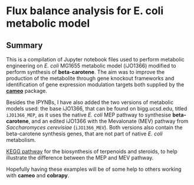 #   Flux balance analysis for E. coli metabolic model

## Summary
This is a compilation of Jupyter notebook files used to perform metabolic engineering on *E. coli* MG1655 metabolic model (iJO1366) modified to perform synthesis of **beta-carotene**. The aim was to improve the production of the metabolite through gene knockout frameworks and identification of gene expression modulation targets both supplied by the [**cameo**](https://github.com/biosustain/cameo) package.

Besides the IPYNBs, I have also added the two versions of metabolic models used: the base iJO1366, that can be found on bigg.ucsd.edu, titled `iJO1366_MEP`, as it uses the native *E. coli* MEP pathway to synthesise **beta-carotene**, and an edited iJO1366 with the Mevalonate (MEV) pathway from *Saccharomyces cerevisiae* (`iJO1366_MEV`). Both versions also contain the beta-carotene synthesis genes, that are not part of native *E. coli* metabolism.

[KEGG pathway](https://www.genome.jp/kegg-bin/show_pathway?map01062+C16521) for the biosynthesis of terpenoids and steroids, to help illustrate the difference between the MEP and MEV pathway.

Hopefully having these examples will be of some help to others working with **cameo** and **cobrapy**.
